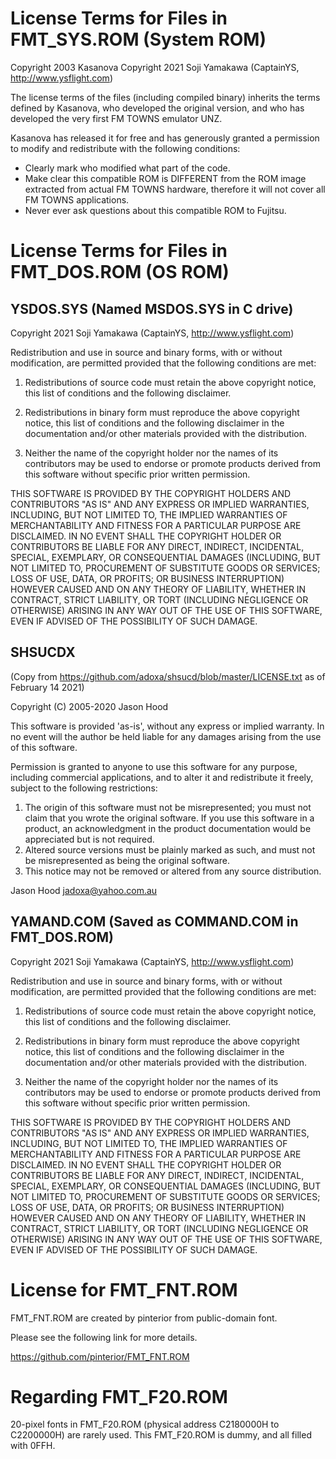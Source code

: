 # License Terms for Files in FMT_SYS.ROM (System ROM)

Copyright 2003 Kasanova
Copyright 2021 Soji Yamakawa (CaptainYS, http://www.ysflight.com)

The license terms of the files (including compiled binary) inherits the terms defined by Kasanova, who developed the original version, and who has developed the very first FM TOWNS emulator UNZ.

Kasanova has released it for free and has generously granted a permission to modify and redistribute with the following conditions:

- Clearly mark who modified what part of the code.
- Make clear this compatible ROM is DIFFERENT from the ROM image extracted from actual FM TOWNS hardware, therefore it will not cover all FM TOWNS applications.
- Never ever ask questions about this compatible ROM to Fujitsu.



# License Terms for Files in FMT_DOS.ROM (OS ROM)

## YSDOS.SYS (Named MSDOS.SYS in C drive)
Copyright 2021 Soji Yamakawa (CaptainYS, http://www.ysflight.com)

Redistribution and use in source and binary forms, with or without modification, are permitted provided that the following conditions are met:

1. Redistributions of source code must retain the above copyright notice, this list of conditions and the following disclaimer.

2. Redistributions in binary form must reproduce the above copyright notice, this list of conditions and the following disclaimer in the documentation and/or other materials provided with the distribution.

3. Neither the name of the copyright holder nor the names of its contributors may be used to endorse or promote products derived from this software without specific prior written permission.

THIS SOFTWARE IS PROVIDED BY THE COPYRIGHT HOLDERS AND CONTRIBUTORS "AS IS" AND ANY EXPRESS OR IMPLIED WARRANTIES, INCLUDING, BUT NOT LIMITED TO, THE IMPLIED WARRANTIES OF MERCHANTABILITY AND FITNESS FOR A PARTICULAR PURPOSE ARE DISCLAIMED. IN NO EVENT SHALL THE COPYRIGHT HOLDER OR CONTRIBUTORS BE LIABLE FOR ANY DIRECT, INDIRECT, INCIDENTAL, SPECIAL, EXEMPLARY, OR CONSEQUENTIAL DAMAGES (INCLUDING, BUT NOT LIMITED TO, PROCUREMENT OF SUBSTITUTE GOODS OR SERVICES; LOSS OF USE, DATA, OR PROFITS; OR BUSINESS INTERRUPTION) HOWEVER CAUSED AND ON ANY THEORY OF LIABILITY, WHETHER IN CONTRACT, STRICT LIABILITY, OR TORT (INCLUDING NEGLIGENCE OR OTHERWISE) ARISING IN ANY WAY OUT OF THE USE OF THIS SOFTWARE, EVEN IF ADVISED OF THE POSSIBILITY OF SUCH DAMAGE.


## SHSUCDX

(Copy from https://github.com/adoxa/shsucd/blob/master/LICENSE.txt as of February 14 2021)

Copyright (C) 2005-2020 Jason Hood

This software is provided 'as-is', without any express or implied
warranty.  In no event will the author be held liable for any damages
arising from the use of this software.

Permission is granted to anyone to use this software for any purpose,
including commercial applications, and to alter it and redistribute it
freely, subject to the following restrictions:

1. The origin of this software must not be misrepresented; you must not
   claim that you wrote the original software. If you use this software
   in a product, an acknowledgment in the product documentation would be
   appreciated but is not required.
2. Altered source versions must be plainly marked as such, and must not be
   misrepresented as being the original software.
3. This notice may not be removed or altered from any source distribution.

Jason Hood
jadoxa@yahoo.com.au



## YAMAND.COM (Saved as COMMAND.COM in FMT_DOS.ROM)
Copyright 2021 Soji Yamakawa (CaptainYS, http://www.ysflight.com)

Redistribution and use in source and binary forms, with or without modification, are permitted provided that the following conditions are met:

1. Redistributions of source code must retain the above copyright notice, this list of conditions and the following disclaimer.

2. Redistributions in binary form must reproduce the above copyright notice, this list of conditions and the following disclaimer in the documentation and/or other materials provided with the distribution.

3. Neither the name of the copyright holder nor the names of its contributors may be used to endorse or promote products derived from this software without specific prior written permission.

THIS SOFTWARE IS PROVIDED BY THE COPYRIGHT HOLDERS AND CONTRIBUTORS "AS IS" AND ANY EXPRESS OR IMPLIED WARRANTIES, INCLUDING, BUT NOT LIMITED TO, THE IMPLIED WARRANTIES OF MERCHANTABILITY AND FITNESS FOR A PARTICULAR PURPOSE ARE DISCLAIMED. IN NO EVENT SHALL THE COPYRIGHT HOLDER OR CONTRIBUTORS BE LIABLE FOR ANY DIRECT, INDIRECT, INCIDENTAL, SPECIAL, EXEMPLARY, OR CONSEQUENTIAL DAMAGES (INCLUDING, BUT NOT LIMITED TO, PROCUREMENT OF SUBSTITUTE GOODS OR SERVICES; LOSS OF USE, DATA, OR PROFITS; OR BUSINESS INTERRUPTION) HOWEVER CAUSED AND ON ANY THEORY OF LIABILITY, WHETHER IN CONTRACT, STRICT LIABILITY, OR TORT (INCLUDING NEGLIGENCE OR OTHERWISE) ARISING IN ANY WAY OUT OF THE USE OF THIS SOFTWARE, EVEN IF ADVISED OF THE POSSIBILITY OF SUCH DAMAGE.




# License for FMT_FNT.ROM
FMT_FNT.ROM are created by pinterior from public-domain font.

Please see the following link for more details.

https://github.com/pinterior/FMT_FNT.ROM




# Regarding FMT_F20.ROM
20-pixel fonts in FMT_F20.ROM (physical address C2180000H to C2200000H) are rarely used.  This FMT_F20.ROM is dummy, and all filled with 0FFH.
